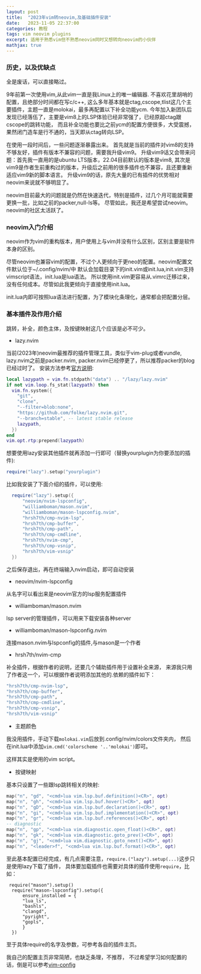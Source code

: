 ```yaml
---
layout: post
title:  "2023年vim转neovim,及基础插件安装"
date:   2023-11-05 22:37:00
categories: 教程
tags: vim neovim plugins
excerpt: 适用于熟悉vim但不熟悉neovim同时又想转向neovim的小伙伴
mathjax: true
---
```


### 历史，以及优缺点

全是废话，可以直接略过。

9年前第一次使用vim,从此vim一直是我Linux上的唯一编辑器. 
不喜欢花里胡哨的配置，且绝部分时间都在写c/c++,
这么多年基本就是ctag,cscope,tlist这几个主要插件，主题一直是molokai，最多再配置以下补全功能ycm.
今年加入新团队后发现已经落伍了，主要是vim8上的LSP体验已经非常强了，已经原超ctag跟cscope的跳转功能，
而且补全功能也要比之前ycm的配置方便很多，大受震撼，果然闭门造车是行不通的，当天即从ctag转向LSP。


在使用一段时间后，一些问题逐渐暴露出来。
首先就是当前的插件对vim8的支持不够友好，插件有版本不兼容的问题，需要我升级vim9。
升级vim9话又会带来问题：首先我一直用的是ubuntu LTS版本，22.04目前默认的版本是vim8,
其次是vim9是作者生前重构过的版本，升级后之前用的很多插件也不兼容，且还要重新适应vim9新的脚本语言。
升级vim9的话，原先大量的已有插件的优势相对neovim来说就不够明显了。

neovim目前最大的问题就是仍然在快速迭代，特别是插件，过几个月可能就需要更换一批，比如之前的packer,null-ls等。
尽管如此，我还是希望尝试neovim。neovim的社区太活跃了。


### neovim入门介绍

neovim作为vim的重构版本，用户使用上与vim并没有什么区别，区别主要是软件本身的区别。

尽管neovim也兼容vim的配置，不过个人更倾向于更neo的配置。neovim配置文件默认位于~/.config/nvim/中
默认会加载目录下的init.vim或init.lua,init.vim支持vimscript语法，init.lua是lua语法。
所以使用init.vim更容易从.vimrc迁移过来，没有任何成本。尽管如此我更倾向于直接使用init.lua。

init.lua内即可按照lua语法进行配置，为了模块化条理化，通常都会把配置分层。

### 基本插件及作用介绍 

跳转，补全，颜色主体，及按键映射这几个应该是必不可少。

- lazy.nvim

当前(2023年)neovim最推荐的插件管理工具，类似于vim-plug或者vundle, lazy.nvim之前是packer.nvim,
packer.nvim已经停更了，所以推荐packer的blog已经过时了。
安装方法参考[官方说明](https://github.com/folke/lazy.nvim):

```lua
local lazypath = vim.fn.stdpath("data") .. "/lazy/lazy.nvim"
if not vim.loop.fs_stat(lazypath) then
  vim.fn.system({
    "git",
    "clone",
    "--filter=blob:none",
    "https://github.com/folke/lazy.nvim.git",
    "--branch=stable", -- latest stable release
    lazypath,
  })
end
vim.opt.rtp:prepend(lazypath)
```
想要使用lazy安装其他插件就再添加一行即可（替换yourplugin为你要添加的插件):

```lua
require("lazy").setup("yourplugin")
```

比如我安装了下面介绍的插件，可以使用:

```lua
  require("lazy").setup({    
      "neovim/nvim-lspconfig",    
      "williamboman/mason.nvim",    
      "williamboman/mason-lspconfig.nvim",    
      "hrsh7th/cmp-nvim-lsp",    
      "hrsh7th/cmp-buffer",    
      "hrsh7th/cmp-path",    
      "hrsh7th/cmp-cmdline",    
      "hrsh7th/nvim-cmp",    
      "hrsh7th/cmp-vsnip",    
      "hrsh7th/vim-vsnip"    
  })
```

之后保存退出，再在终端输入nvim启动，即可自动安装

- neovim/nvim-lspconfig

从名字可以看出来是neovim官方的lsp服务配置插件

- williamboman/mason.nvim

lsp server的管理插件，可以用来下载安装各种server

- williamboman/mason-lspconfig.nvim

连接mason.nvim与lspconfig的插件,与mason是一个作者

- hrsh7th/nvim-cmp

补全插件，根据作者的说明，还要几个辅助插件用于设置补全来源，
来源我只用了作者这一个，可以根据作者说明添加其他的.依赖的插件如下：

```bash
"hrsh7th/cmp-nvim-lsp",
"hrsh7th/cmp-buffer",
"hrsh7th/cmp-path",
"hrsh7th/cmp-cmdline",
"hrsh7th/cmp-vsnip",
"hrsh7th/vim-vsnip"
```

- 主题颜色

我没用插件，手动下载`molokai.vim`后放到.config/nvim/colors文件夹内，
然后在init.lua中添加`vim.cmd('colorscheme '..'molokai')`即可。

这样其实是使用的vim script。

- 按键映射

基本只设置了一些跟lsp跳转相关的映射:

```lua
map("n", "gd", "<cmd>lua vim.lsp.buf.definition()<CR>", opt)    
map("n", "gh", "<cmd>lua vim.lsp.buf.hover()<CR>", opt)    
map("n", "gD", "<cmd>lua vim.lsp.buf.declaration()<CR>", opt)    
map("n", "gi", "<cmd>lua vim.lsp.buf.implementation()<CR>", opt)    
map("n", "gr", "<cmd>lua vim.lsp.buf.references()<CR>", opt)    
-- diagnostic           
map("n", "gp", "<cmd>lua vim.diagnostic.open_float()<CR>", opt)    
map("n", "gk", "<cmd>lua vim.diagnostic.goto_prev()<CR>", opt)    
map("n", "gj", "<cmd>lua vim.diagnostic.goto_next()<CR>", opt)    
map("n", "<leader>f", "<cmd>lua vim.lsp.buf.format()<CR>", opt) 
```

至此基本配置已经完成，有几点需要注意，`require.("lazy").setup(...)`这步只是使用lazy下载了插件，
具体要加载插件也需要对具体的插件使用`require`，比如：

```
 require("mason").setup()    
  require("mason-lspconfig").setup({    
      ensure_installed = {    
      "lua_ls",           
      "bashls",           
      "clangd",           
      "pyright",          
      "gopls",            
      }                   
  })
```
至于具体require的名字及参数，可参考各自的插件主页。

我自己的配置主页非常简陋，也缺乏条理，不推荐，
不过希望学习如何配置的话，倒是可以参考[vim-config](https://github.com/leeyeel/vim-config)

